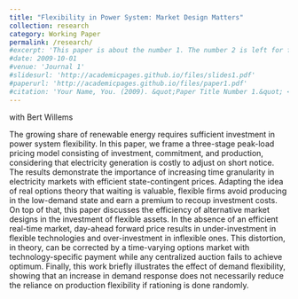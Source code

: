 ```yaml
---
title: "Flexibility in Power System: Market Design Matters"
collection: research
category: Working Paper
permalink: /research/
#excerpt: 'This paper is about the number 1. The number 2 is left for future work.'
#date: 2009-10-01
#venue: 'Journal 1'
#slidesurl: 'http://academicpages.github.io/files/slides1.pdf'
#paperurl: 'http://academicpages.github.io/files/paper1.pdf'
#citation: 'Your Name, You. (2009). &quot;Paper Title Number 1.&quot; <i>Journal 1</i>. 1(1).'
---
```


with Bert Willems

The growing share of renewable energy requires sufficient investment in power system flexibility. In this paper, we frame a three-stage peak-load pricing model consisting of investment, commitment, and production, considering that electricity generation is costly to adjust on short notice. The results demonstrate the importance of increasing time granularity in electricity markets with efficient state-contingent prices. Adapting the idea of real options theory that waiting is valuable, flexible firms avoid producing in the low-demand state and earn a premium to recoup investment costs.
On top of that, this paper discusses the efficiency of alternative market designs in the investment of flexible assets. In the absence of an efficient real-time market, day-ahead forward price results in under-investment in flexible technologies and over-investment in inflexible ones. This distortion, in theory, can be corrected by a time-varying options market with technology-specific payment while any centralized auction fails to achieve optimum. Finally, this work briefly illustrates the effect of demand flexibility, showing that an increase in demand response does not necessarily reduce the reliance on production flexibility if rationing is done randomly.
